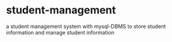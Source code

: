 # student-management
 a student management system with mysql-DBMS to store student information and manage student information
